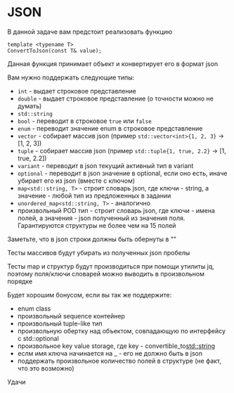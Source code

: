 # JSON

В данной задаче вам предстоит реализовать функцию
```
template <typename T>
ConvertToJson(const T& value);
```

Данная функция принимает объект и конвертирует его в формат json

Вам нужно поддержать следующие типы:
- ```int``` - выдает строковое представление
- ```double``` - выдает строковое представление (о точности можно не думать)
- ```std::string```
- ```bool``` - переводит в строковое ```true``` или ```false```
- ```enum``` - переводит значение enum в строковое представление
- ```vector``` - собирает массив json (пример ```std::vector<int>{1, 2, 3}``` -> [1, 2, 3])
- ```tuple``` - собирает массив json (пример ```std::tuple{1, true, 2.2}``` -> [1, true, 2.2])
- ```variant``` - переводит в json текущий активный тип в variant
- ```optional``` - переводит в json значение в optional, если оно есть, иначе убирает его из json (вместе с ключом)
- ```map<std::string, T>``` - строит словарь json, где ключи - string, а значение - любой тип из предложенных в задании
- ```unordered_map<std::string, T>``` - аналогично
- произвольный POD тип - строит словарь json, где ключи - имена полей, а значения - json полученный из значения поля. Гарантируются структуры не более чем на 15 полей

Заметьте, что в json строки должны быть обернуты в ""

Тесты массивов будут убирать из полученных json пробелы

Тесты map и структур будут производиться при помощи утилиты jq, поэтому поля/ключи словарей можно выводить в произвольном порядке

Будет хорошим бонусом, если вы так же поддержите:
- enum class
- произвольный sequence контейнер
- произвольный tuple-like тип
- произвольную обертку над объектом, совпадающую по интерфейсу с std::optional
- произвольное key value storage, где key - convertible_to<std::string>
- еслм имя ключа начинается на _ - его не должно быть в json
- поддержать произвольное количество полей в структуре (не факт, что это возможно)

Удачи
